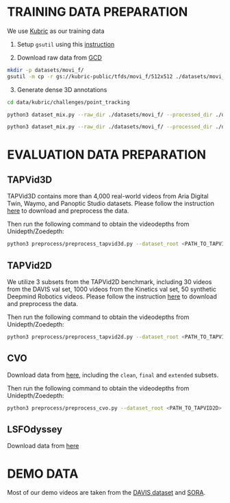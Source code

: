 # TRAINING DATA PREPARATION

We use [Kubric](https://github.com/google-research/kubric) as our training data

1. Setup `gsutil` using this [instruction](https://cloud.google.com/storage/docs/gsutil_install#linux)

2. Download raw data from [GCD](https://console.cloud.google.com/storage/browser/kubric-public/tfds/movi_f/512x512?pageState=(%22StorageObjectListTable%22:(%22f%22:%22%255B%255D%22)))

```bash
mkdir -p datasets/movi_f/
gsutil -m cp -r gs://kubric-public/tfds/movi_f/512x512 ./datasets/movi_f/
```

3. Generate dense 3D annotations

```bash
cd data/kubric/challenges/point_tracking

python3 dataset_mix.py --raw_dir ./datasets/movi_f/ --processed_dir ./datasets/kubric_processed_mix_3d --split train

python3 dataset_mix.py --raw_dir ./datasets/movi_f/ --processed_dir ./datasets/kubric_processed_mix_3d --split validation

```

# EVALUATION DATA PREPARATION

## TAPVid3D
TAPVid3D contains more than 4,000 real-world videos from Aria Digital Twin, Waymo, and Panoptic Studio datasets. Please follow the instruction [here](https://github.com/google-deepmind/tapnet/tree/main/tapnet/tapvid3d) to download and preprocess the data.

Then run the following command to obtain the videodepths from Unidepth/Zoedepth:

```bash
python3 preprocess/preprocess_tapvid3d.py --dataset_root <PATH_TO_TAPVID3D> --split <adt/drivetrack/pstudio>
```

## TAPVid2D
We utilize 3 subsets from the TAPVid2D benchmark, including 30 videos from the DAVIS val set, 1000 videos from the Kinetics val set, 50 synthetic Deepmind Robotics videos. Please follow the instruction [here](https://github.com/google-deepmind/tapnet/tree/main/tapnet/tapvid) to download and preprocess the data.

Then run the following command to obtain the videodepths from Unidepth/Zoedepth:

```bash
python3 preprocess/preprocess_tapvid2d.py --dataset_root <PATH_TO_TAPVID2D> --split <davis/rgb_stacking/kinetics> --use_zoedepth True 
```

## CVO
Download data from [here](https://github.com/16lemoing/dot), including the `clean`, `final` and `extended` subsets.

Then run the following command to obtain the videodepths from Unidepth/Zoedepth:

```bash
python3 preprocess/preprocess_cvo.py --dataset_root <PATH_TO_TAPVID2D> --split <clean/final/extended>
```

## LSFOdyssey
Download data from [here](https://github.com/wwsource/SceneTracker)


# DEMO DATA
Most of our demo videos are taken from the [DAVIS dataset](https://davischallenge.org/index.html) and [SORA](https://openai.com/sora/).
